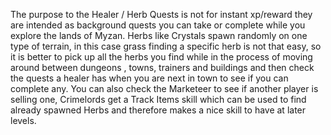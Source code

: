 The purpose to the Healer / Herb Quests is not for instant xp/reward they are intended as background quests you can take or complete while you explore the lands of Myzan. Herbs like Crystals spawn randomly on one type of terrain, in this case grass finding a specific herb is not that easy, so it is better to pick up all the herbs you find while in the process of moving around between dungeons , towns, trainers and buildings and then check the quests a healer has when you are next in town to see if you can complete any. You can also check the Marketeer to see if another player is selling one, Crimelords get a Track Items skill which can be used to find already spawned Herbs and therefore makes a nice skill to have at later levels.